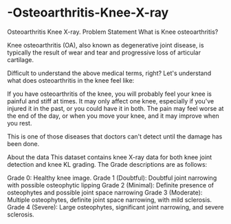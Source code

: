 # -Osteoarthritis-Knee-X-ray
 Osteoarthritis Knee X-ray.
Problem Statement
What is Knee osteoarthritis?

Knee osteoarthritis (OA), also known as degenerative joint disease, is typically the result of wear and tear and progressive loss of articular cartilage.

Difficult to understand the above medical terms, right? Let's understand what does osteoarthritis in the knee feel like:

If you have osteoarthritis of the knee, you will probably feel your knee is painful and stiff at times. It may only affect one knee, especially if you've injured it in the past, or you could have it in both. The pain may feel worse at the end of the day, or when you move your knee, and it may improve when you rest.

This is one of those diseases that doctors can't detect until the damage has been done.

About the data
This dataset contains knee X-ray data for both knee joint detection and knee KL grading. The Grade descriptions are as follows:

Grade 0: Healthy knee image.
Grade 1 (Doubtful): Doubtful joint narrowing with possible osteophytic lipping
Grade 2 (Minimal): Definite presence of osteophytes and possible joint space narrowing
Grade 3 (Moderate): Multiple osteophytes, definite joint space narrowing, with mild sclerosis.
Grade 4 (Severe): Large osteophytes, significant joint narrowing, and severe sclerosis.
